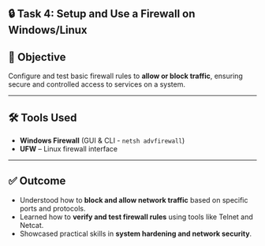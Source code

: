 ## 🔒 Task 4: Setup and Use a Firewall on Windows/Linux

## 🎯 Objective
Configure and test basic firewall rules to **allow or block traffic**, ensuring secure and controlled access to services on a system.

---

## 🛠️ Tools Used
- **Windows Firewall** (GUI & CLI - `netsh advfirewall`)
- **UFW** – Linux firewall interface

---

  ## ✅ Outcome

- Understood how to **block and allow network traffic** based on specific ports and protocols.
- Learned how to **verify and test firewall rules** using tools like Telnet and Netcat.
- Showcased practical skills in **system hardening and network security**.

